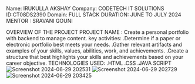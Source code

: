 Name: IRUKULLA AKSHAY
Company: CODETECH IT SOLUTIONS
ID:CT08DS2390
Domain: FULL STACK
DURATION: JUNE TO JULY 2024
MENTOR : SRAVANI GOUNI

OVERVIEW OF THE PROJECT
PROJECT NAME : Create a personal portfolio with backend to manage content. 
key activities:
.Determine if a paper or electronic portfolio best meets your needs.
.Gather relevant artifacts and examples of your skills, values, abilities, work, and achievements. 
.Create a structure that best highlights your skills and achievements based on your career objective.
TECHNOLOGIES USED:
.HTML
.CSS
.JAVA SCRIPT
![Screenshot 2024-06-29 202531](https://github.com/Akshayirukulla/TASKCODETECH-TASK1/assets/128984430/759a7950-42d1-437a-89e5-a747ea109479)
![Screenshot 2024-06-29 202729](https://github.com/Akshayirukulla/TASKCODETECH-TASK1/assets/128984430/3e98989e-d30f-4dea-a255-4c0a0e93fb95)
![Screenshot 2024-06-29 203425](https://github.com/Akshayirukulla/TASKCODETECH-TASK1/assets/128984430/59462422-9bbb-4f0b-947f-df23fab42851)

